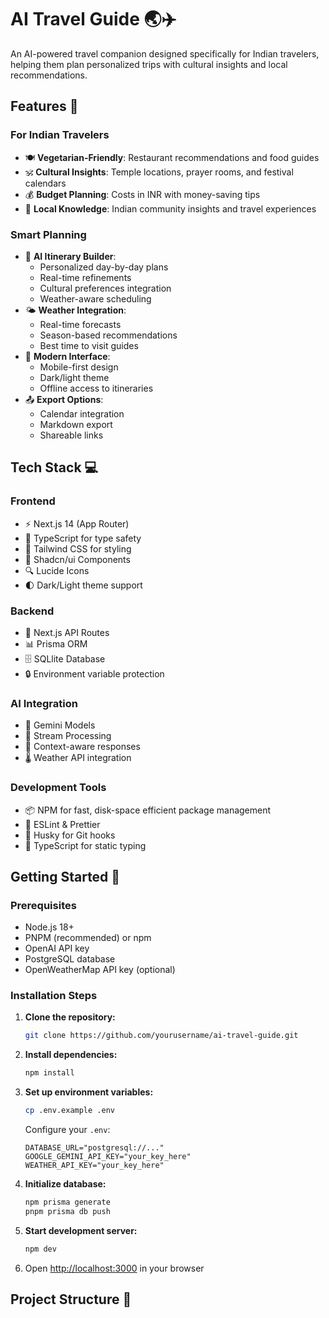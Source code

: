 # AI Travel Guide 🌏✈️

An AI-powered travel companion designed specifically for Indian travelers, helping them plan personalized trips with cultural insights and local recommendations.

## Features 🚀

### For Indian Travelers
- 🍽️ **Vegetarian-Friendly**: Restaurant recommendations and food guides
- 🕉️ **Cultural Insights**: Temple locations, prayer rooms, and festival calendars
- 💰 **Budget Planning**: Costs in INR with money-saving tips
- 🎯 **Local Knowledge**: Indian community insights and travel experiences

### Smart Planning
- 🤖 **AI Itinerary Builder**: 
  - Personalized day-by-day plans
  - Real-time refinements
  - Cultural preferences integration
  - Weather-aware scheduling
- 🌤️ **Weather Integration**: 
  - Real-time forecasts
  - Season-based recommendations
  - Best time to visit guides
- 📱 **Modern Interface**: 
  - Mobile-first design
  - Dark/light theme
  - Offline access to itineraries
- 📤 **Export Options**: 
  - Calendar integration
  - Markdown export
  - Shareable links

## Tech Stack 💻

### Frontend
- ⚡ Next.js 14 (App Router)
- 📝 TypeScript for type safety
- 🎨 Tailwind CSS for styling
- 🎯 Shadcn/ui Components
- 🔍 Lucide Icons
- 🌓 Dark/Light theme support

### Backend
- 🚀 Next.js API Routes
- 📊 Prisma ORM
- 🗄️ SQLlite Database
- 🔒 Environment variable protection

### AI Integration
- 🤖 Gemini Models
- 📡 Stream Processing
- 🧠 Context-aware responses
- 🌡️ Weather API integration

### Development Tools
- 📦 NPM for fast, disk-space efficient package management
- 🧪 ESLint & Prettier
- 🔄 Husky for Git hooks
- 📝 TypeScript for static typing

## Getting Started 🏁

### Prerequisites

- Node.js 18+ 
- PNPM (recommended) or npm
- OpenAI API key
- PostgreSQL database
- OpenWeatherMap API key (optional)

### Installation Steps

1. **Clone the repository:**
   ```bash
   git clone https://github.com/yourusername/ai-travel-guide.git
   ```

2. **Install dependencies:**
   ```bash
   npm install
   ```

3. **Set up environment variables:**
   ```bash
   cp .env.example .env
   ```
   Configure your `.env`:
   ```env
   DATABASE_URL="postgresql://..."
   GOOGLE_GEMINI_API_KEY="your_key_here"
   WEATHER_API_KEY="your_key_here"
   ```

4. **Initialize database:**
   ```bash
   npm prisma generate
   pnpm prisma db push
   ```

5. **Start development server:**
   ```bash
   npm dev
   ```

6. Open [http://localhost:3000](http://localhost:3000) in your browser

## Project Structure 📁
